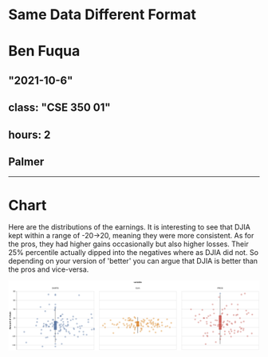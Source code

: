 # Same Data Different Format
# Ben Fuqua
## "2021-10-6"
## class: "CSE 350 01"
## hours: 2 
## Palmer
----------------------------------------

# Chart
Here are the distributions of the earnings. It is interesting to see that DJIA kept within a range of -20->20, meaning they were more consistent. As for the pros, they had higher gains occasionally but also higher losses. Their 25% percentile actually dipped into the negatives where as DJIA did not. So depending on your version of 'better' you can argue that DJIA is better than the pros and vice-versa.

![](distribution.png)